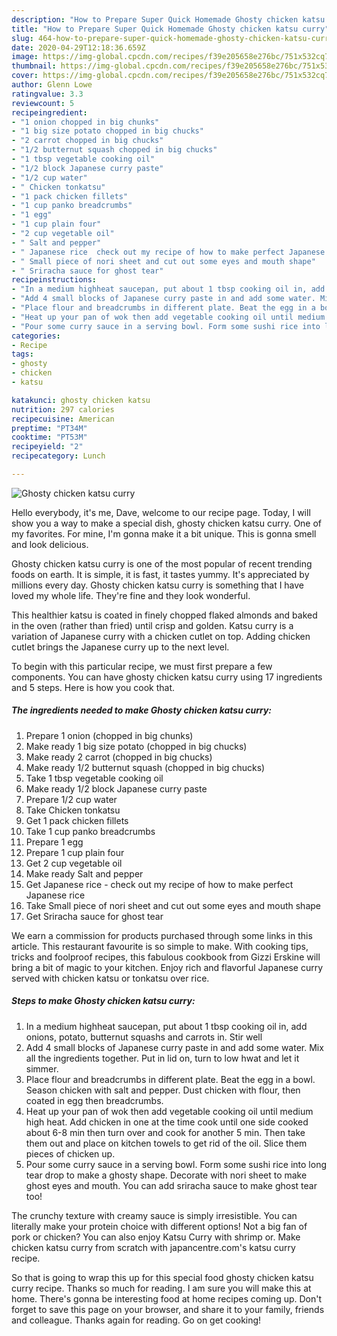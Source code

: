 ```yaml
---
description: "How to Prepare Super Quick Homemade Ghosty chicken katsu curry"
title: "How to Prepare Super Quick Homemade Ghosty chicken katsu curry"
slug: 464-how-to-prepare-super-quick-homemade-ghosty-chicken-katsu-curry
date: 2020-04-29T12:18:36.659Z
image: https://img-global.cpcdn.com/recipes/f39e205658e276bc/751x532cq70/ghosty-chicken-katsu-curry-recipe-main-photo.jpg
thumbnail: https://img-global.cpcdn.com/recipes/f39e205658e276bc/751x532cq70/ghosty-chicken-katsu-curry-recipe-main-photo.jpg
cover: https://img-global.cpcdn.com/recipes/f39e205658e276bc/751x532cq70/ghosty-chicken-katsu-curry-recipe-main-photo.jpg
author: Glenn Lowe
ratingvalue: 3.3
reviewcount: 5
recipeingredient:
- "1 onion chopped in big chunks"
- "1 big size potato chopped in big chucks"
- "2 carrot chopped in big chucks"
- "1/2 butternut squash chopped in big chucks"
- "1 tbsp vegetable cooking oil"
- "1/2 block Japanese curry paste"
- "1/2 cup water"
- " Chicken tonkatsu"
- "1 pack chicken fillets"
- "1 cup panko breadcrumbs"
- "1 egg"
- "1 cup plain four"
- "2 cup vegetable oil"
- " Salt and pepper"
- " Japanese rice  check out my recipe of how to make perfect Japanese rice"
- " Small piece of nori sheet and cut out some eyes and mouth shape"
- " Sriracha sauce for ghost tear"
recipeinstructions:
- "In a medium highheat saucepan, put about 1 tbsp cooking oil in, add onions, potato, butternut squashs and carrots in. Stir well"
- "Add 4 small blocks of Japanese curry paste in and add some water. Mix all the ingredients together. Put in lid on, turn to low hwat and let it simmer."
- "Place flour and breadcrumbs in different plate. Beat the egg in a bowl. Season chicken with salt and pepper. Dust chicken with flour, then coated in egg then breadcrumbs."
- "Heat up your pan of wok then add vegetable cooking oil until medium high heat. Add chicken in one at the time cook until one side cooked about 6-8 min then turn over and cook for another 5 min. Then take them out and place on kitchen towels to get rid of the oil. Slice them pieces of chicken up."
- "Pour some curry sauce in a serving bowl. Form some sushi rice into long tear drop to make a ghosty shape. Decorate with nori sheet to make ghost eyes and mouth. You can add sriracha sauce to make ghost tear too!"
categories:
- Recipe
tags:
- ghosty
- chicken
- katsu

katakunci: ghosty chicken katsu 
nutrition: 297 calories
recipecuisine: American
preptime: "PT34M"
cooktime: "PT53M"
recipeyield: "2"
recipecategory: Lunch

---
```



![Ghosty chicken katsu curry](https://img-global.cpcdn.com/recipes/f39e205658e276bc/751x532cq70/ghosty-chicken-katsu-curry-recipe-main-photo.jpg)

Hello everybody, it's me, Dave, welcome to our recipe page. Today, I will show you a way to make a special dish, ghosty chicken katsu curry. One of my favorites. For mine, I'm gonna make it a bit unique. This is gonna smell and look delicious.

Ghosty chicken katsu curry is one of the most popular of recent trending foods on earth. It is simple, it is fast, it tastes yummy. It's appreciated by millions every day. Ghosty chicken katsu curry is something that I have loved my whole life. They're fine and they look wonderful.

This healthier katsu is coated in finely chopped flaked almonds and baked in the oven (rather than fried) until crisp and golden. Katsu curry is a variation of Japanese curry with a chicken cutlet on top. Adding chicken cutlet brings the Japanese curry up to the next level.


To begin with this particular recipe, we must first prepare a few components. You can have ghosty chicken katsu curry using 17 ingredients and 5 steps. Here is how you cook that.

<!--inarticleads1-->

##### The ingredients needed to make Ghosty chicken katsu curry:

1. Prepare 1 onion (chopped in big chunks)
1. Make ready 1 big size potato (chopped in big chucks)
1. Make ready 2 carrot (chopped in big chucks)
1. Make ready 1/2 butternut squash (chopped in big chucks)
1. Take 1 tbsp vegetable cooking oil
1. Make ready 1/2 block Japanese curry paste
1. Prepare 1/2 cup water
1. Take  Chicken tonkatsu
1. Get 1 pack chicken fillets
1. Take 1 cup panko breadcrumbs
1. Prepare 1 egg
1. Prepare 1 cup plain four
1. Get 2 cup vegetable oil
1. Make ready  Salt and pepper
1. Get  Japanese rice - check out my recipe of how to make perfect Japanese rice
1. Take  Small piece of nori sheet and cut out some eyes and mouth shape
1. Get  Sriracha sauce for ghost tear


We earn a commission for products purchased through some links in this article. This restaurant favourite is so simple to make. With cooking tips, tricks and foolproof recipes, this fabulous cookbook from Gizzi Erskine will bring a bit of magic to your kitchen. Enjoy rich and flavorful Japanese curry served with chicken katsu or tonkatsu over rice. 

<!--inarticleads2-->

##### Steps to make Ghosty chicken katsu curry:

1. In a medium highheat saucepan, put about 1 tbsp cooking oil in, add onions, potato, butternut squashs and carrots in. Stir well
1. Add 4 small blocks of Japanese curry paste in and add some water. Mix all the ingredients together. Put in lid on, turn to low hwat and let it simmer.
1. Place flour and breadcrumbs in different plate. Beat the egg in a bowl. Season chicken with salt and pepper. Dust chicken with flour, then coated in egg then breadcrumbs.
1. Heat up your pan of wok then add vegetable cooking oil until medium high heat. Add chicken in one at the time cook until one side cooked about 6-8 min then turn over and cook for another 5 min. Then take them out and place on kitchen towels to get rid of the oil. Slice them pieces of chicken up.
1. Pour some curry sauce in a serving bowl. Form some sushi rice into long tear drop to make a ghosty shape. Decorate with nori sheet to make ghost eyes and mouth. You can add sriracha sauce to make ghost tear too!


The crunchy texture with creamy sauce is simply irresistible. You can literally make your protein choice with different options! Not a big fan of pork or chicken? You can also enjoy Katsu Curry with shrimp or. Make chicken katsu curry from scratch with japancentre.com&#39;s katsu curry recipe. 

So that is going to wrap this up for this special food ghosty chicken katsu curry recipe. Thanks so much for reading. I am sure you will make this at home. There's gonna be interesting food at home recipes coming up. Don't forget to save this page on your browser, and share it to your family, friends and colleague. Thanks again for reading. Go on get cooking!
